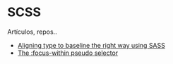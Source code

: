 # SCSS

Artículos, repos..

* [Aligning type to baseline the right way using SASS](https://medium.com/written-in-code/aligning-type-to-baseline-the-right-way-using-sass-e258fce47a9b)
* [The :focus-within pseudo selector](https://css-tricks.com/almanac/selectors/f/focus-within/)
